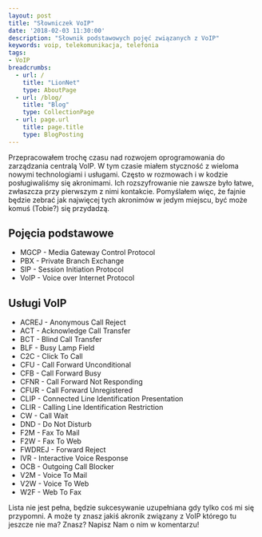 ```yaml
---
layout: post
title: "Słowniczek VoIP"
date: '2018-02-03 11:30:00'
description: "Słownik podstawowych pojęć związanych z VoIP"
keywords: voip, telekomunikacja, telefonia
tags:
- VoIP
breadcrumbs:
  - url: /
    title: "LionNet"
    type: AboutPage
  - url: /blog/
    title: "Blog"
    type: CollectionPage
  - url: page.url
    title: page.title
    type: BlogPosting
---
```


Przepracowałem trochę czasu nad rozwojem oprogramowania do zarządzania centralą VoIP. W tym czasie miałem styczność z wieloma nowymi technologiami i usługami. Często w rozmowach i w kodzie posługiwaliśmy się akronimami. Ich rozszyfrowanie nie zawsze było łatwe, zwłaszcza przy pierwszym z nimi kontakcie. Pomyślałem więc, że fajnie będzie zebrać jak najwięcej tych akronimów w jedym miejscu, być może komuś (Tobie?) się przydadzą.

## Pojęcia podstawowe

* MGCP - Media Gateway Control Protocol
* PBX - Private Branch Exchange
* SIP - Session Initiation Protocol
* VoIP - Voice over Internet Protocol

## Usługi VoIP

* ACREJ - Anonymous Call Reject
* ACT - Acknowledge Call Transfer
* BCT - Blind Call Transfer
* BLF - Busy Lamp Field
* C2C - Click To Call
* CFU - Call Forward Unconditional
* CFB - Call Forward Busy
* CFNR - Call Forward Not Responding
* CFUR - Call Forward Unregistered
* CLIP - Connected Line Identification Presentation
* CLIR - Calling Line Identification Restriction
* CW - Call Wait
* DND - Do Not Disturb
* F2M - Fax To Mail
* F2W - Fax To Web
* FWDREJ - Forward Reject
* IVR - Interactive Voice Response
* OCB - Outgoing Call Blocker
* V2M - Voice To Mail
* V2W - Voice To Web
* W2F - Web To Fax

Lista nie jest pełna, będzie sukcesywanie uzupełniana gdy tylko coś mi się przypomni. A może ty znasz jakiś akronik związany z VoIP którego tu jeszcze nie ma? Znasz? Napisz Nam o nim w komentarzu!
